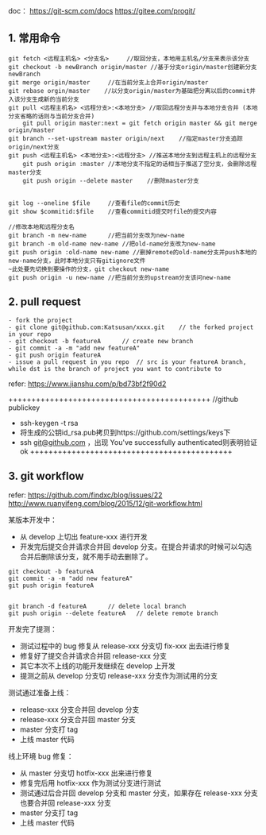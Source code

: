 doc：   https://git-scm.com/docs
        https://gitee.com/progit/

## 1. 常用命令
    git fetch <远程主机名> <分支名>     //取回分支，本地用主机名/分支来表示该分支
    git checkout -b newBranch origin/master //基于分支origin/master创建新分支newBranch
    git merge origin/master     //在当前分支上合并origin/master
    git rebase orgin/master    //以分支origin/master为基础把分离以后的commit并入该分支生成新的当前分支
    git pull <远程主机名> <远程分支>:<本地分支> //取回远程分支并与本地分支合并 (本地分支省略的话则与当前分支合并)
        git pull origin master:next = git fetch origin master && git merge origin/master
    git branch --set-upstream master origin/next    //指定master分支追踪origin/next分支
    git push <远程主机名> <本地分支>:<远程分支> //推送本地分支到远程主机上的远程分支
        git push origin :master //本地分支不指定的话相当于推送了空分支，会删除远程master分支
        git push origin --delete master    //删除master分支     

    
    git log --oneline $file     //查看file的commit历史
    git show $commitid:$file    //查看commitid提交时file的提交内容

    //修改本地和远程分支名
    git branch -m new-name      //把当前分支改为new-name
    git branch -m old-name new-name //把old-name分支改为new-name
    git push origin :old-name new-name //删掉remote的old-name分支并push本地的new-name分支，此时本地分支只有gitignore文件
    ~此处要先切换到要操作的分支，git checkout new-name
    git push origin -u new-name //把当前分支的upstream分支该问new-name

## 2. pull request
	- fork the project
	- git clone git@github.com:Katsusan/xxxx.git	// the forked project in your repo
	- git checkout -b featureA		// create new branch
	- git commit -a -m "add new featureA"
	- git push origin featureA
	- issue a pull request in you repo	// src is your featureA branch, while dst is the branch of project you want to contribute to
refer: https://www.jianshu.com/p/bd73bf2f90d2


++++++++++++++++++++++++++++++++++++++++++++
//github publickey
- ssh-keygen -t rsa
- 将生成的公钥id_rsa.pub拷贝到https://github.com/settings/keys下
- ssh git@github.com ，出现 You've successfully authenticated则表明验证ok
++++++++++++++++++++++++++++++++++++++++++++


## 3. git workflow
refer: 
    https://github.com/findxc/blog/issues/22
    http://www.ruanyifeng.com/blog/2015/12/git-workflow.html

某版本开发中：   
- 从 develop 上切出 feature-xxx 进行开发
- 开发完后提交合并请求合并回 develop 分支。在提合并请求的时候可以勾选合并后删除该分支，就不用手动去删除了。

```
git checkout -b featureA
git commit -a -m "add new featureA"
git push origin featureA


git branch -d featureA      // delete local branch
git push origin --delete featureA   // delete remote branch
```


开发完了提测：   
- 测试过程中的 bug 修复从 release-xxx 分支切 fix-xxx 出去进行修复
- 修复好了提交合并请求合并回 release-xxx 分支
- 其它本次不上线的功能开发继续在 develop 上开发
- 提测之前从 develop 分支切 release-xxx 分支作为测试用的分支


测试通过准备上线：  
- release-xxx 分支合并回 develop 分支
- release-xxx 分支合并回 master 分支
- master 分支打 tag
- 上线 master 代码


线上环境 bug 修复：
- 从 master 分支切 hotfix-xxx 出来进行修复
- 修复完后用 hotfix-xxx 作为测试分支进行测试
- 测试通过后合并回 develop 分支和 master 分支，如果存在 release-xxx 分支也要合并回 release-xxx 分支
- master 分支打 tag
- 上线 master 代码

